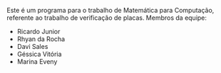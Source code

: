 Este é um programa para o trabalho de Matemática para Computação, referente ao trabalho de verificação de placas.
Membros da equipe:
- Ricardo Junior
- Rhyan da Rocha
- Davi Sales
- Géssica Vitória
- Marina Eveny
